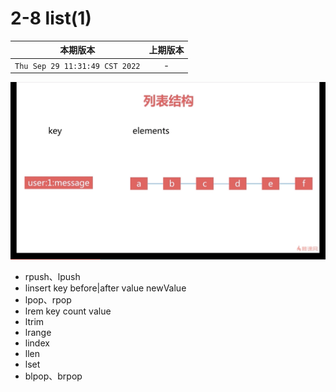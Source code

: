 # 2-8 list(1)

|本期版本|上期版本
|:---:|:---:
`Thu Sep 29 11:31:49 CST 2022` | -

<img src="./01.png">

* rpush、lpush
* linsert key before|after value newValue
* lpop、rpop
* lrem key count value
* ltrim
* lrange
* lindex
* llen
* lset
* blpop、brpop